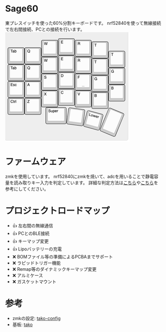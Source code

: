 # Sage60

東プレスイッチを使った60%分割キーボードです。
nrf52840を使って無線接続で左右間接続、PCとの接続を行います。
![keyboard image](images/kle.png)

# ファームウェア

zmkを使用しています。
nrf52840にzmkを焼いて、adcを用いることで静電容量を読み取りキー入力を判定しています。
詳細な判定方法は[こちら](https://nogikes.booth.pm/items/2373281)や[こちら](https://booth.pm/ja/items/2232932)を参考にしてください。

# プロジェクトロードマップ

* 👍 左右間の無線通信
* 👍 PCとのBLE接続
* 👍 キーマップ変更
* 👍 Lipoバッテリーの充電
* ❌ BOMファイル等の準備によるPCBAまでサポート
* ❌ ラピッドトリガー機能
* ❌ Remap等のダイナミックキーマップ変更
* ❌ アルミケース
* ❌ ガスケットマウント

# 参考
* zmkの設定: [tako-config](https://github.com/ssbb/tako-config)
* 基板: [tako](https://github.com/ssbb/tako)
